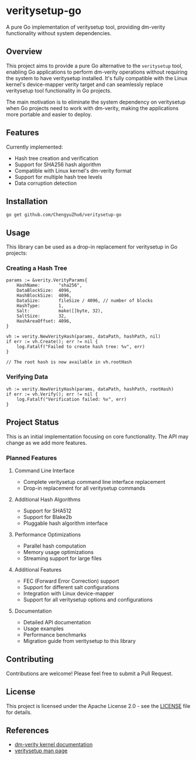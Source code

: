 # veritysetup-go

A pure Go implementation of veritysetup tool, providing dm-verity functionality without system dependencies.

## Overview

This project aims to provide a pure Go alternative to the `veritysetup` tool, enabling Go applications to perform dm-verity operations without requiring the system to have veritysetup installed. It's fully compatible with the Linux kernel's device-mapper verity target and can seamlessly replace veritysetup tool functionality in Go projects.

The main motivation is to eliminate the system dependency on veritysetup when Go projects need to work with dm-verity, making the applications more portable and easier to deploy.

## Features

Currently implemented:
- Hash tree creation and verification
- Support for SHA256 hash algorithm
- Compatible with Linux kernel's dm-verity format
- Support for multiple hash tree levels
- Data corruption detection

## Installation

```
go get github.com/ChengyuZhu6/veritysetup-go
```

## Usage

This library can be used as a drop-in replacement for veritysetup in Go projects:

### Creating a Hash Tree

```
params := &verity.VerityParams{
    HashName:       "sha256",
    DataBlockSize:  4096,
    HashBlockSize:  4096,
    DataSize:       fileSize / 4096, // number of blocks
    HashType:       1,
    Salt:           make([]byte, 32),
    SaltSize:       32,
    HashAreaOffset: 4096,
}

vh := verity.NewVerityHash(params, dataPath, hashPath, nil)
if err := vh.Create(); err != nil {
    log.Fatalf("Failed to create hash tree: %v", err)
}

// The root hash is now available in vh.rootHash
```

### Verifying Data

```
vh := verity.NewVerityHash(params, dataPath, hashPath, rootHash)
if err := vh.Verify(); err != nil {
    log.Fatalf("Verification failed: %v", err)
}
```

## Project Status

This is an initial implementation focusing on core functionality. The API may change as we add more features.

### Planned Features

1. Command Line Interface
   - Complete veritysetup command line interface replacement
   - Drop-in replacement for all veritysetup commands

2. Additional Hash Algorithms
   - Support for SHA512
   - Support for Blake2b
   - Pluggable hash algorithm interface

3. Performance Optimizations
   - Parallel hash computation
   - Memory usage optimizations
   - Streaming support for large files

4. Additional Features
   - FEC (Forward Error Correction) support
   - Support for different salt configurations
   - Integration with Linux device-mapper
   - Support for all veritysetup options and configurations

5. Documentation
   - Detailed API documentation
   - Usage examples
   - Performance benchmarks
   - Migration guide from veritysetup to this library

## Contributing

Contributions are welcome! Please feel free to submit a Pull Request.

## License

This project is licensed under the Apache License 2.0 - see the [LICENSE](LICENSE) file for details.

## References

- [dm-verity kernel documentation](https://www.kernel.org/doc/html/latest/admin-guide/device-mapper/verity.html)
- [veritysetup man page](https://man7.org/linux/man-pages/man8/veritysetup.8.html)